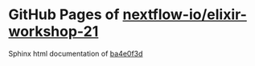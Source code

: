 GitHub Pages of [nextflow-io/elixir-workshop-21](https://github.com/nextflow-io/elixir-workshop-21.git)
===
Sphinx html documentation of [ba4e0f3d](https://github.com/nextflow-io/elixir-workshop-21/tree/ba4e0f3d3d2383cb6e7047c629b736d736aa746f)
